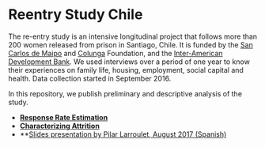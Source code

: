 # Reentry Study Chile

The re-entry study is an intensive longitudinal project that follows more than 200 women released from prison in Santiago, Chile. It is funded by the [San Carlos de Maipo](http://www.fsancarlos.cl/) and [Colunga](https://www.fundacioncolunga.org/) Foundation, and the [Inter-American Development Bank](http://www.iadb.org/). We used interviews over a period of one year to know their experiences on  family life, housing, employment, social capital and health. Data collection started in September 2016.

In this repository, we publish preliminary and descriptive analysis of the study.

- **[Response Rate Estimation](reports/attrition.md)**
- **[Characterizing Attrition]()**
- **[Slides presentation by Pilar Larroulet, August 2017 (Spanish)](reports/isuc_08_2017.pdf)